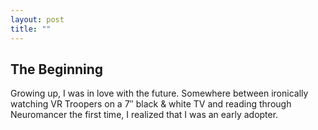 ```yaml
---
layout: post
title: ""
---
```


<h2>The Beginning</h2>
<p>Growing up, I was in love with the future. Somewhere between ironically watching VR Troopers on a 7&Prime; black &amp; white TV and reading through Neuromancer the first time, I realized that I was an early adopter. </p>
